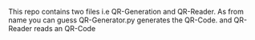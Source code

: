 This repo contains two files i.e QR-Generation and QR-Reader.
As from name you can guess QR-Generator.py generates the QR-Code.
and QR-Reader reads an QR-Code
